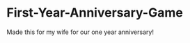 First-Year-Anniversary-Game
===========================

Made this for my wife for our one year anniversary!